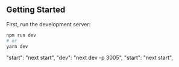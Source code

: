 ## Getting Started
First, run the development server:

```bash
npm run dev
# or
yarn dev
```
"start": "next start",
"dev": "next dev -p 3005",
"start": "next start",
